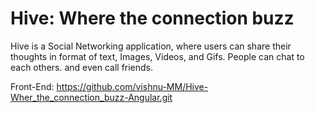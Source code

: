 # Hive: Where the connection buzz
Hive is a Social Networking application, where users can share their thoughts in format of text, Images, Videos, and  Gifs. People can chat to each others. and even call friends.


Front-End: https://github.com/vishnu-MM/Hive-Wher_the_connection_buzz-Angular.git
